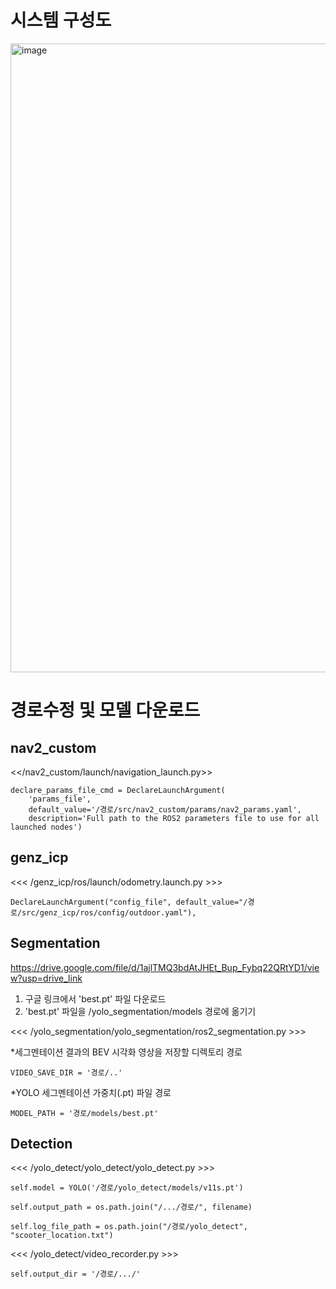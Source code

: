 # 시스템 구성도 

<img width="2010" height="1006" alt="image" src="https://github.com/user-attachments/assets/148f4dd3-d23a-4efb-924c-8e2f24e77fd2" />


# 경로수정 및 모델 다운로드

## nav2_custom

<</nav2_custom/launch/navigation_launch.py>>

    declare_params_file_cmd = DeclareLaunchArgument(
        'params_file',
        default_value='/경로/src/nav2_custom/params/nav2_params.yaml',
        description='Full path to the ROS2 parameters file to use for all launched nodes')

## genz_icp

<<< /genz_icp/ros/launch/odometry.launch.py >>> 

    DeclareLaunchArgument("config_file", default_value="/경로/src/genz_icp/ros/config/outdoor.yaml"),

## Segmentation

https://drive.google.com/file/d/1ajlTMQ3bdAtJHEt_Bup_Fybq22QRtYD1/view?usp=drive_link

1) 구글 링크에서 'best.pt' 파일 다운로드
2) 'best.pt' 파일을 /yolo_segmentation/models 경로에 옮기기


<<< /yolo_segmentation/yolo_segmentation/ros2_segmentation.py >>> 

*세그멘테이션 결과의 BEV 시각화 영상을 저장할 디렉토리 경로

    VIDEO_SAVE_DIR = '경로/..'

*YOLO 세그멘테이션 가중치(.pt) 파일 경로

    MODEL_PATH = '경로/models/best.pt'

   

## Detection


<<< /yolo_detect/yolo_detect/yolo_detect.py >>> 

    self.model = YOLO('/경로/yolo_detect/models/v11s.pt')
    
    self.output_path = os.path.join("/.../경로/", filename)
    
    self.log_file_path = os.path.join("/경로/yolo_detect", "scooter_location.txt")


<<< /yolo_detect/video_recorder.py >>> 

    self.output_dir = '/경로/.../'

